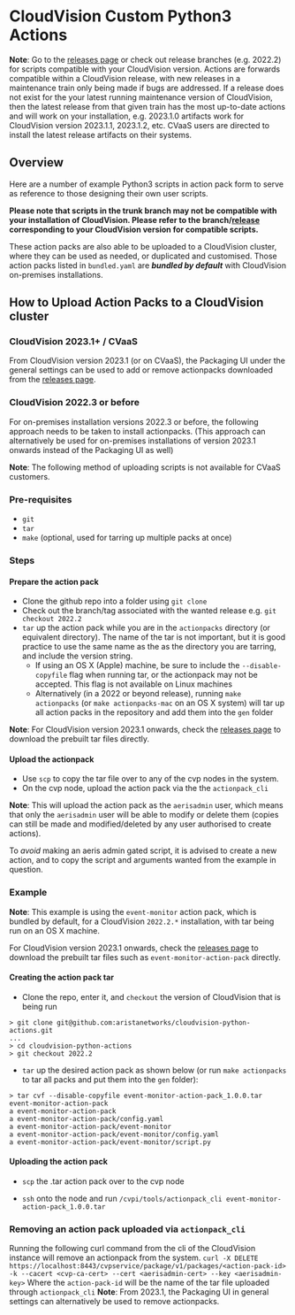 # CloudVision Custom Python3 Actions

**Note**: Go to the [releases page](https://github.com/aristanetworks/cloudvision-python-actions/releases) or check out release branches (e.g. 2022.2) for scripts compatible with your CloudVision version.
Actions are forwards compatible within a CloudVision release, with new releases in a maintenance train only being made if bugs are addressed. If a release does not exist for the your latest running maintenance version of CloudVision, then the latest release from that given train has the most up-to-date actions and will work on your installation, e.g. 2023.1.0 artifacts work for CloudVision version 2023.1.1, 2023.1.2, etc.
CVaaS users are directed to install the latest release artifacts on their systems.

## Overview

Here are a number of example Python3 scripts in action pack form to serve as reference to those designing their own user scripts.

**Please note that scripts in the trunk branch may not be compatible with your installation of CloudVision. Please refer to the branch/[release](https://github.com/aristanetworks/cloudvision-python-actions/releases) corresponding to your CloudVision version for compatible scripts.**

These action packs are also able to be uploaded to a CloudVision cluster, where they can be used as needed, or duplicated and customised.
Those action packs listed in `bundled.yaml` are **_bundled by default_** with CloudVision on-premises installations.

## How to Upload Action Packs to a CloudVision cluster

### CloudVision 2023.1+ / CVaaS

From CloudVision version 2023.1 (or on CVaaS), the Packaging UI under the general settings can be used to add or remove actionpacks downloaded from the [releases page](https://github.com/aristanetworks/cloudvision-python-actions/releases).

### CloudVision 2022.3 or before

For on-premises installation versions 2022.3 or before, the following approach needs to be taken to install actionpacks.
(This approach can alternatively be used for on-premises installations of version 2023.1 onwards instead of the Packaging UI as well)

**Note**: The following method of uploading scripts is not available for CVaaS customers.

### Pre-requisites

* `git`
* `tar`
* `make` (optional, used for tarring up multiple packs at once)

### Steps

#### Prepare the action pack

* Clone the github repo into a folder using `git clone`
* Check out the branch/tag associated with the wanted release e.g. `git checkout 2022.2`
* `tar` up the action pack while you are in the `actionpacks` directory (or equivalent directory). The name of the tar is not important, but it is good practice to use the same name as the as the directory you are tarring, and include the version string.
  * If using an OS X (Apple) machine, be sure to include the `--disable-copyfile` flag when running tar, or the actionpack may not be accepted. This flag is not available on Linux machines
  * Alternatively (in a 2022 or beyond release), running `make actionpacks` (or `make actionpacks-mac` on an OS X system) will tar up all action packs in the repository and add them into the `gen` folder

**Note**: For CloudVision version 2023.1 onwards, check the [releases page](https://github.com/aristanetworks/cloudvision-python-actions/releases) to download the prebuilt tar files directly.

#### Upload the actionpack

* Use `scp` to copy the tar file over to any of the cvp nodes in the system.
* On the cvp node, upload the action pack via the the `actionpack_cli`

**Note**: This will upload the action pack as the `aerisadmin` user, which means that only the `aerisadmin` user will be able to modify or delete them (copies can still be made and modified/deleted by any user authorised to create actions).

To _avoid_ making an aeris admin gated script, it is advised to create a new action, and to copy the script and arguments wanted from the example in question.

### Example

**Note**: This example is using the `event-monitor` action pack, which is bundled by default, for a CloudVision `2022.2.*` installation, with tar being run on an OS X machine.

For CloudVision version 2023.1 onwards, check the [releases page](https://github.com/aristanetworks/cloudvision-python-actions/releases) to download the prebuilt tar files such as `event-monitor-action-pack` directly.

#### Creating the action pack tar

* Clone the repo, enter it, and `checkout` the version of CloudVision that is being run

``` Shell
> git clone git@github.com:aristanetworks/cloudvision-python-actions.git
...
> cd cloudvision-python-actions
> git checkout 2022.2
```

* `tar` up the desired action pack as shown below (or run `make actionpacks` to tar all packs and put them into the `gen` folder):

``` Shell
> tar cvf --disable-copyfile event-monitor-action-pack_1.0.0.tar event-monitor-action-pack
a event-monitor-action-pack
a event-monitor-action-pack/config.yaml
a event-monitor-action-pack/event-monitor
a event-monitor-action-pack/event-monitor/config.yaml
a event-monitor-action-pack/event-monitor/script.py
```

#### Uploading the action pack

* `scp` the .tar action pack over to the cvp node

* `ssh` onto the node and run `/cvpi/tools/actionpack_cli event-monitor-action-pack_1.0.0.tar`


### Removing an action pack uploaded via `actionpack_cli`
Running the following curl command from the cli of the CloudVision instance will remove an actionpack from the system.
`curl -X DELETE https://localhost:8443/cvpservice/package/v1/packages/<action-pack-id> -k --cacert <cvp-ca-cert> --cert <aerisadmin-cert> --key <aerisadmin-key>`
Where the `action-pack-id` will be the name of the tar file uploaded through `actionpack_cli`
**Note**: From 2023.1, the Packaging UI in general settings can alternatively be used to remove actionpacks.
